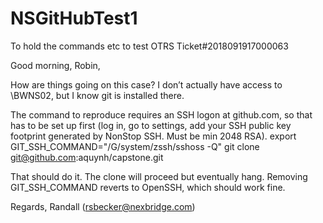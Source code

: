 # NSGitHubTest1
To hold the commands etc to test OTRS Ticket#2018091917000063


Good morning, Robin, 
  
How are things going on this case? I don’t actually have access to \BWNS02, but I know git is installed there. 
  
The command to reproduce requires an SSH logon at github.com, so that has to be set up first (log in, go to settings, add your SSH public key footprint generated by NonStop SSH. Must be min 2048 RSA). 
export GIT_SSH_COMMAND="/G/system/zssh/sshoss -Q"
git clone git@github.com:aquynh/capstone.git
  
That should do it. The clone will proceed but eventually hang. Removing GIT_SSH_COMMAND reverts to OpenSSH, which should work fine. 
  
Regards, 
Randall 
(rsbecker@nexbridge.com)
